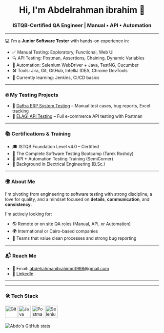 <h1 align="center">Hi, I'm Abdelrahman ibrahim 👋</h1>
<h3 align="center">ISTQB-Certified QA Engineer | Manual • API • Automation</h3>

---

💻 I'm a **Junior Software Tester** with hands-on experience in:

- ✅ Manual Testing: Exploratory, Functional, Web UI
- 🔍 API Testing: Postman, Assertions, Chaining, Dynamic Variables
- 🤖 Automation: Selenium WebDriver + Java, TestNG, Cucumber
- 🛠 Tools: Jira, Git, GitHub, IntelliJ IDEA, Chrome DevTools
- 🧠 Currently learning: Jenkins, CI/CD basics

---

### 🔥 My Testing Projects

- 📌 [Daftra ERP System Testing](https://github.com/abdelrahmanahmedd1998/Daftra-ERP-) – Manual test cases, bug reports, Excel tracking
- 📌 [ELAGI API Testing](https://github.com/abdelrahmanahmedd1998/Elagi-API-testing) – Full e-commerce API testing with Postman

---

### 📚 Certifications & Training

- 🎓 ISTQB Foundation Level v4.0 – Certified  
- 🧪 The Complete Software Testing Bootcamp (Tarek Roshdy)  
- 🧰 API + Automation Testing Training (SemiCorner)  
- 📗 Background in Electrical Engineering (B.Sc.)

---

### 🌍 About Me

I'm pivoting from engineering to software testing with strong discipline, a love for quality, and a mindset focused on **details**, **communication**, and **consistency**.

I'm actively looking for:
- 🌎 Remote or on site QA roles (Manual, API, or Automation)
- 🌍 International or Cairo-based companies
- 🤝 Teams that value clean processes and strong bug reporting

---

### 📬 Reach Me

- 📧 Email: abdelrahmanibrahimm1998@gmail.com  
- 🔗 [LinkedIn](https://www.linkedin.com/in/your-link-here)  

---
---

### 🛠️ Tech Stack

<p align="left">
  <img src="https://cdn.jsdelivr.net/gh/devicons/devicon/icons/git/git-original.svg" alt="Git" width="40" height="40"/>
  <img src="https://cdn.jsdelivr.net/gh/devicons/devicon/icons/java/java-original.svg" alt="Java" width="40" height="40"/>
  <img src="https://www.vectorlogo.zone/logos/getpostman/getpostman-icon.svg" alt="Postman" width="40" height="40"/>
  <img src="https://cdn.jsdelivr.net/gh/devicons/devicon/icons/selenium/selenium-original.svg" alt="Selenium" width="40" height="40"/>
</p>

![Abdo's GitHub stats](https://github-readme-stats.vercel.app/api?username=abdelrahmanahmedd1998&show_icons=true&theme=tokyonight&hide_title=true)


